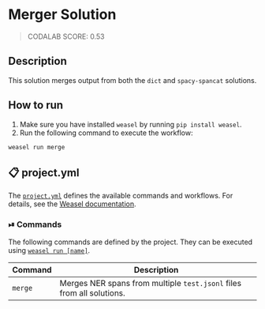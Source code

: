 # Merger Solution

> CODALAB SCORE: 0.53

## Description

This solution merges output from both the `dict` and `spacy-spancat` solutions.

## How to run

1. Make sure you have installed `weasel` by running `pip install weasel`.
2. Run the following command to execute the workflow:

```bash
weasel run merge
```

## 📋 project.yml

The [`project.yml`](project.yml) defines the available commands and workflows. For details, see the
[Weasel documentation](https://github.com/explosion/weasel).

### ⏯ Commands

The following commands are defined by the project. They
can be executed using [`weasel run [name]`](https://github.com/explosion/weasel/tree/main/docs/cli.md#rocket-run).

| Command | Description |
| --- | --- |
| `merge` | Merges NER spans from multiple `test.jsonl` files from all solutions. |
